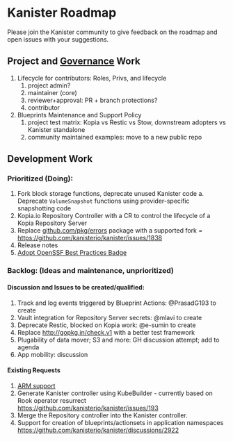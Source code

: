 # Kanister Roadmap

Please join the Kanister community to give feedback on the roadmap
 and open issues with your suggestions.

## Project and [Governance](Governance.md) Work

1. Lifecycle for contributors: Roles, Privs, and lifecycle
   1. project admin?
   2. maintainer (core)
   3. reviewer+approval: PR + branch protections?
   4. contributor
2. Blueprints Maintenance and Support Policy
   1. project test matrix: Kopia vs Restic vs Stow, downstream adopters vs Kanister standalone
   2. community maintained examples: move to a new public repo

## Development Work

### Prioritized (Doing):
1. Fork block storage functions, deprecate unused Kanister code
   a. Deprecate `VolumeSnapshot` functions using provider-specific snapshotting code
1. Kopia.io Repository Controller with a CR to control the lifecycle of a Kopia Repository Server
1. Replace [github.com/pkg/errors](http://github.com/pkg/errors) package with a supported fork = https://github.com/kanisterio/kanister/issues/1838
1. Release notes
1. [Adopt OpenSSF Best Practices Badge](https://github.com/kanisterio/kanister/issues/2783)

### Backlog: (Ideas and maintenance, unprioritized)

#### Discussion and Issues to be created/qualified:
1. Track and log events triggered by Blueprint Actions: @PrasadG193 to create
1. Vault integration for Repository Server secrets: @mlavi to create
1. Deprecate Restic, blocked on Kopia work: @e-sumin to create
1. Replace http://gopkg.in/check.v1 with a better test framework
1. Plugability of data mover; S3 and more: GH discussion attempt; add to agenda
1. App mobility: discussion

#### Existing Requests
1. [ARM support](https://github.com/kanisterio/kanister/issues/2254)
1. Generate Kanister controller using KubeBuilder - currently based on Rook operator
  resurrect https://github.com/kanisterio/kanister/issues/193
1. Merge the Repository controller into the Kanister controller.
1. Support for creation of blueprints/actionsets in application namespaces https://github.com/kanisterio/kanister/discussions/2922
